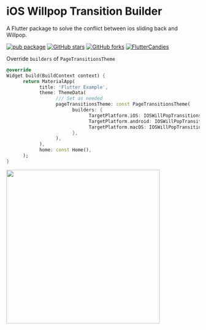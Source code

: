 # iOS Willpop Transition Builder

A Flutter package to solve the conflict between ios sliding back and Willpop.

[![pub package](https://img.shields.io/pub/v/ios_willpop_transition_theme?logo=dart&label=stable&style=flat-square)](https://pub.dev/packages/ios_willpop_transition_theme)
[![GitHub stars](https://img.shields.io/github/stars/fluttercandies/ios_willpop_transition_theme?logo=github&style=flat-square)](https://github.com/fluttercandies/ios_willpop_transition_theme/stargazers)
[![GitHub forks](https://img.shields.io/github/forks/fluttercandies/ios_willpop_transition_theme?logo=github&style=flat-square)](https://github.com/fluttercandies/ios_willpop_transition_theme/network/members)
<a target="_blank" href="https://jq.qq.com/?_wv=1027&k=5bcc0gy"><img border="0" src="https://pub.idqqimg.com/wpa/images/group.png" alt="FlutterCandies" title="FlutterCandies"></a>


Override `builders` of `PageTransitionsTheme`

```dart
@override
Widget build(BuildContext context) {
      return MaterialApp(
            title: 'Flutter Example',
            theme: ThemeData(
                  /// Set as needed
                  pageTransitionsTheme: const PageTransitionsTheme(
                        builders: {
                              TargetPlatform.iOS: IOSWillPopTransitionsBuilder(),
                              TargetPlatform.android: IOSWillPopTransitionsBuilder(),
                              TargetPlatform.macOS: IOSWillPopTransitionsBuilder(),
                        },
                  ),
            ),
            home: const Home(),
      );
}
```

<img src="https://raw.githubusercontent.com/fluttercandies/ios_willpop_transition_theme/main/preview/pre.gif" height=400>